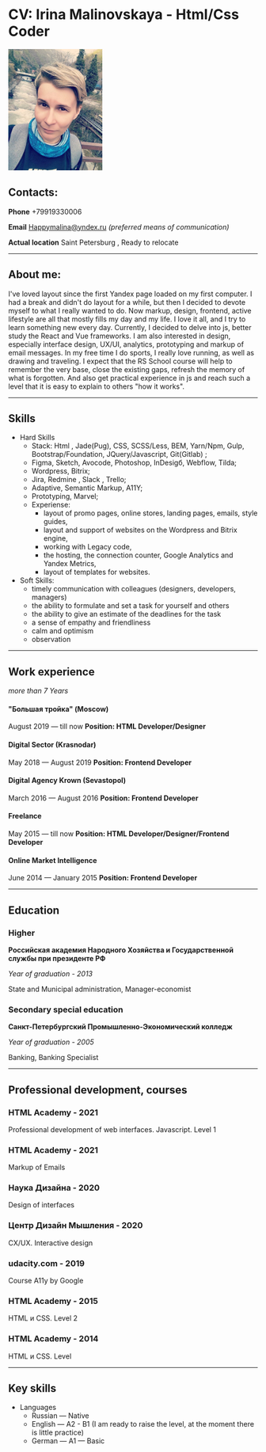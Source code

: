 # CV: Irina Malinovskaya - Html/Css Coder
![photo of Irina Malinovkaya](images/irina_malinovskaya.jpg)

## Contacts:
**Phone** +79919330006

**Email** Happymalina@yndex.ru *(preferred means of communication)*

**Actual location**  Saint Petersburg , Ready to relocate

----

## About me:
I've loved layout since the first Yandex page loaded on my first computer. I had a break and didn't do layout for a while, but then I decided to devote myself to what I really wanted to do.
Now markup, design, frontend, active lifestyle are all that mostly fills my day and my life. I love it all, and I try to learn something new every day.
Currently, I decided to delve into js, better study the React and Vue frameworks. I am also interested in design, especially interface design, UX/UI, analytics, prototyping and markup of email messages.
In my free time I do sports, I really love running, as well as drawing and traveling.
I expect that the RS School course will help to remember the very base, close the existing gaps, refresh the memory of what is forgotten. And also get practical experience in js and reach such a level that it is easy to explain to others "how it works".

----

## Skills
* Hard Skills
  + Stack: Html , Jade(Pug), CSS, SCSS/Less, BEM, Yarn/Npm, Gulp, Bootstrap/Foundation, JQuery/Javascript, Git(Gitlab) ;
  + Figma, Sketch, Avocode, Photoshop, InDesigб, Webflow, Tilda;
  + Wordpress, Bitrix;
  + Jira, Redmine , Slack , Trello;
  + Adaptive, Semantic Markup, A11Y;
  + Prototyping, Marvel;
  + Experiense: 
    - layout of promo pages, online stores, landing pages, emails, style guides,
    - layout and support of websites on the Wordpress and Bitrix engine,
    - working with Legacy code,
    - the hosting, the connection counter, Google Analytics and Yandex Metrics,
    - layout of templates for websites.
* Soft Skills:
    + timely communication with colleagues (designers, developers, managers)
    + the ability to formulate and set a task for yourself and others
    + the ability to give an estimate of the deadlines for the task
    + a sense of empathy and friendliness
    + calm and optimism
    + observation

----

## Work experience 
*more than 7 Years*

#### "Большая тройка" (Moscow)
August 2019 — till now
**Position: HTML Developer/Designer**

#### Digital Sector (Krasnodar)
May 2018 — August 2019
**Position: Frontend Developer**

#### Digital Agency Krown (Sevastopol)
March 2016 — August 2016
**Position: Frontend Developer**

#### Freelance 
May 2015 — till now
**Position: HTML Developer/Designer/Frontend Developer**

#### Online Market Intelligence 
June 2014 — January 2015
**Position: Frontend Developer**

----

## Education

### Higher
**Российская академия Народного Хозяйства и Государственной службы при президенте РФ**

*Year of graduation - 2013*

State and Municipal administration, Manager-economist

### Secondary special education
**Санкт-Петербургский Промышленно-Экономический колледж**

*Year of graduation - 2005*

Banking, Banking Specialist

----

## Professional development, courses

### HTML Academy - 2021
Professional development of web interfaces. Javascript. Level 1

### HTML Academy - 2021
Markup of Emails

### Наука Дизайна - 2020
Design of interfaces

### Центр Дизайн Мышления - 2020
CX/UX. Interactive design

### udacity.com - 2019
Course A11y by Google

### HTML Academy - 2015
HTML и CSS. Level 2

### HTML Academy - 2014
HTML и CSS. Level


----

## Key skills

* Languages
    + Russian — Native
    + English — A2 - B1 (I am ready to raise the level, at the moment there is little practice)
    + German — A1 — Basic

